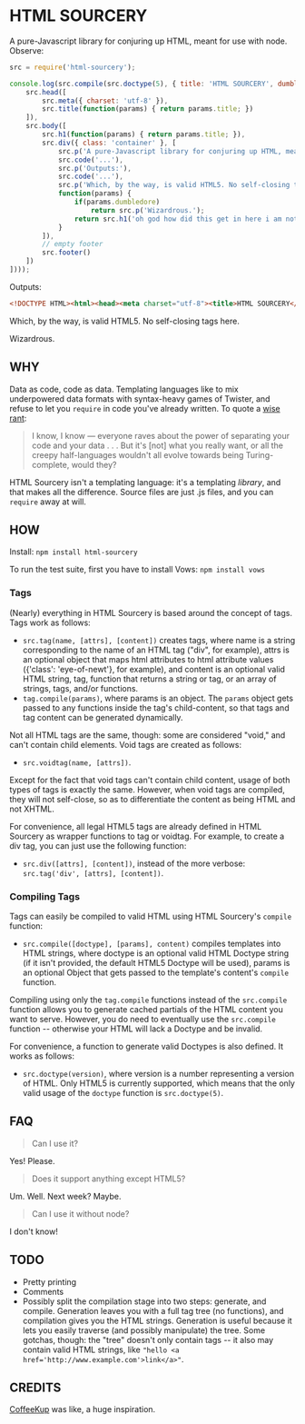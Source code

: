 HTML SOURCERY
=============
A pure-Javascript library for conjuring up HTML, meant for use with node. Observe:

```javascript
src = require('html-sourcery');

console.log(src.compile(src.doctype(5), { title: 'HTML SOURCERY', dumbledore: true }, src.html([
	src.head([
		src.meta({ charset: 'utf-8' }),
		src.title(function(params) { return params.title; })
	]),
	src.body([
		src.h1(function(params) { return params.title; }),
		src.div({ class: 'container' }, [
			src.p('A pure-Javascript library for conjuring up HTML, meant for use with node. Observe:'),
			src.code('...'),
			src.p('Outputs:'),
			src.code('...'),
			src.p('Which, by the way, is valid HTML5. No self-closing tags here.'),
			function(params) {
				if(params.dumbledore)
					return src.p('Wizardrous.');
				return src.h1('oh god how did this get in here i am not good with witchcraft');
			}
		]),
		// empty footer
		src.footer()
	])
])));
```

Outputs:

```html
<!DOCTYPE HTML><html><head><meta charset="utf-8"><title>HTML SOURCERY</title></head><body><h1>HTML SOURCERY</h1><div class="container"><code>...</code><p>Outputs:</p><code>...</code><p>Which, by the way, is valid HTML5. No self-closing tags here.</p><p>Wizardrous.</p></div><footer></footer></body></html>
```

Which, by the way, is valid HTML5. No self-closing tags here.

Wizardrous.

WHY
---
Data as code, code as data. Templating languages like to mix underpowered data formats with syntax-heavy games of Twister, and refuse to let you ```require``` in code you've already written. To quote a [wise rant](https://sites.google.com/site/steveyegge2/the-emacs-problem): 

> I know, I know — everyone raves about the power of separating your code and your data . . . But it's [not] what you really want, or all the creepy half-languages wouldn't all evolve towards being Turing-complete, would they?

HTML Sourcery isn't a templating language: it's a templating _library_, and that makes all the difference. Source files are just .js files, and you can ```require``` away at will.

HOW
---
Install:
```npm install html-sourcery```

To run the test suite, first you have to install Vows: ```npm install vows```

### Tags
(Nearly) everything in HTML Sourcery is based around the concept of tags. Tags work as follows:

* ```src.tag(name, [attrs], [content])``` creates tags, where name is a string corresponding to the name of an HTML tag ("div", for example), attrs is an optional object that maps html attributes to html attribute values ({'class': 'eye-of-newt'}, for example), and content is an optional valid HTML string, tag, function that returns a string or tag, or an array of strings, tags, and/or functions.
* ```tag.compile(params)```, where params is an object. The ```params``` object gets passed to any functions inside the tag's child-content, so that tags and tag content can be generated dynamically.

Not all HTML tags are the same, though: some are considered "void," and can't contain child elements. Void tags are created as follows:

* ```src.voidtag(name, [attrs])```. 

Except for the fact that void tags can't contain child content, usage of both types of tags is exactly the same. However, when void tags are compiled, they will not self-close, so as to differentiate the content as being HTML and not XHTML.

For convenience, all legal HTML5 tags are already defined in HTML Sourcery as wrapper functions to tag or voidtag. For example, to create a div tag, you can just use the following function: 

* ```src.div([attrs], [content])```, instead of the more verbose: ```src.tag('div', [attrs], [content])```.

### Compiling Tags
Tags can easily be compiled to valid HTML using HTML Sourcery's ```compile``` function:

* ```src.compile([doctype], [params], content)``` compiles templates into HTML strings, where doctype is an optional valid HTML Doctype string (if it isn't provided, the default HTML5 Doctype will be used), params is an optional Object that gets passed to the template's content's ```compile``` function.

Compiling using only the ```tag.compile``` functions instead of the ```src.compile``` function allows you to generate cached partials of the HTML content you want to serve. However, you do need to eventually use the ```src.compile``` function -- otherwise your HTML will lack a Doctype and be invalid.

For convenience, a function to generate valid Doctypes is also defined. It works as follows:

* ```src.doctype(version)```, where version is a number representing a version of HTML. Only HTML5 is currently supported, which means that the only valid usage of the ```doctype``` function is ```src.doctype(5)```.

FAQ
---
> Can I use it?

Yes! Please.

> Does it support anything except HTML5?

Um. Well. Next week? Maybe.

> Can I use it without node?

I don't know!

TODO
----
* Pretty printing
* Comments
* Possibly split the compilation stage into two steps: generate, and compile. Generation leaves you with a full tag tree (no functions), and compilation gives you the HTML strings. Generation is useful because it lets you easily traverse (and possibly manipulate) the tree. Some gotchas, though: the "tree" doesn't only contain tags -- it also may contain valid HTML strings, like ```"hello <a href='http://www.example.com'>link</a>"```.

CREDITS
-------
[CoffeeKup](http://coffeekup.org/) was like, a huge inspiration.
